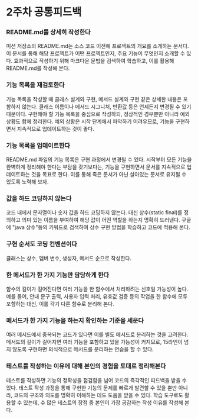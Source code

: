 # 2주차 공통피드백

### README.md를 상세히 작성한다

미션 저장소의 README.md는 소스 코드 이전에 프로젝트의 개요를 소개하는 문서다. 이 문서를 통해 해당 프로젝트가 어떤 프로젝트인지, 주요 기능이 무엇인지 소개할 수 있다. 효과적으로 작성하기 위해 마크다운
문법을 검색하여 학습하고, 이를 활용해 README.md를 작성해 본다.

### 기능 목록을 재검토한다

기능 목록을 작성할 때 클래스 설계와 구현, 메서드 설계와 구현 같은 상세한 내용은 포함하지 않는다. 클래스 이름이나 메서드 시그니처, 반환값 등은 언제든지 변경될 수 있기 때문이다. 구현해야 할 기능 목록을
중심으로 작성하되, 정상적인 경우뿐만 아니라 예외 상황도 함께 정리한다. 예외 상황은 시작 단계에서 파악하기 어려우므로, 기능을 구현하면서 지속적으로 업데이트하는 것이 좋다.

### 기능 목록을 업데이트한다

README.md 파일의 기능 목록은 구현 과정에서 변경될 수 있다. 시작부터 모든 기능을 완벽하게 정리해야 한다는 부담을 갖기보다는, 기능을 구현하면서 문서를 지속적으로 업데이트하는 것을 목표로 한다. 이를 통해
죽은 문서가 아닌 살아있는 문서로 유지될 수 있도록 노력해 보자.

### 값을 하드 코딩하지 않는다

코드 내에서 문자열이나 숫자 값을 하드 코딩하지 않는다. 대신 상수(static final)를 정의하고 의미 있는 이름을 부여하여 해당 값이 어떤 역할을 하는지 명확히 드러낸다. 구글에 "java 상수"등의 키워드로
검색하여 상수 구현 방법을 학습하고 코드에 적용해 본다.

### 구현 순서도 코딩 컨벤션이다

클래스는 상수, 멤버 변수, 생성자, 메서드 순으로 작성한다.

### 한 메서드가 한 가지 기능만 담당하게 한다

함수의 길이가 길어진다면 여러 기능을 한 함수에서 처리하려는 신호일 가능성이 높다. 예를 들어, 안내 문구 출력, 사용자 입력 처리, 유효값 검증 등의 작업을 한 함수에 모두 포함하는 대신, 이를 각기 다른 함수로
분리해 본다.

### 메서드가 한 가지 기능을 하는지 확인하는 기준을 세운다

여러 메서드에서 중복되는 코드가 있다면 이를 별도 메서드로 분리하는 것을 고려한다. 메서드의 길이가 길어지면 여러 기능을 포함하고 있을 가능성이 커지므로, 15라인이 넘지 않도록 구현하면 의식적으로 메서드를 분리하는
연습을 할 수 있다.

### 테스트를 작성하는 이유에 대해 본인의 경험을 토대로 정리해본다

테스트를 작성하면 기능의 정확성을 점검함을 넘어 코드의 즉각적인 피드백을 받을 수 있다. 테스트 작성 과정을 통해 구현한 기능의 문제를 빠르게 발견할 수 있을 뿐만 아니라, 코드의 구조와 의도를 명확히 이해하는 데도
도움을 받을 수 있다. 학습 도구로도 활용할 수 있는데, 수 많은 테스트의 장점 중 본인이 가장 공감하는 작성 이유를 작성해 본다.
